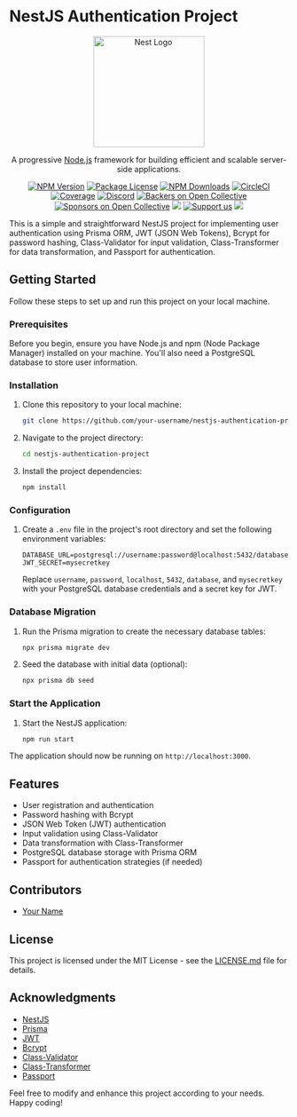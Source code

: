 # NestJS Authentication Project

<p align="center">
  <a href="http://nestjs.com/" target="blank"><img src="https://nestjs.com/img/logo-small.svg" width="200" alt="Nest Logo" /></a>
</p>

[circleci-image]: https://img.shields.io/circleci/build/github/nestjs/nest/master?token=abc123def456
[circleci-url]: https://circleci.com/gh/nestjs/nest

  <p align="center">A progressive <a href="http://nodejs.org" target="_blank">Node.js</a> framework for building efficient and scalable server-side applications.</p>
    <p align="center">
<a href="https://www.npmjs.com/~nestjscore" target="_blank"><img src="https://img.shields.io/npm/v/@nestjs/core.svg" alt="NPM Version" /></a>
<a href="https://www.npmjs.com/~nestjscore" target="_blank"><img src="https://img.shields.io/npm/l/@nestjs/core.svg" alt="Package License" /></a>
<a href="https://www.npmjs.com/~nestjscore" target="_blank"><img src="https://img.shields.io/npm/dm/@nestjs/common.svg" alt="NPM Downloads" /></a>
<a href="https://circleci.com/gh/nestjs/nest" target="_blank"><img src="https://img.shields.io/circleci/build/github/nestjs/nest/master" alt="CircleCI" /></a>
<a href="https://coveralls.io/github/nestjs/nest?branch=master" target="_blank"><img src="https://coveralls.io/repos/github/nestjs/nest/badge.svg?branch=master#9" alt="Coverage" /></a>
<a href="https://discord.gg/G7Qnnhy" target="_blank"><img src="https://img.shields.io/badge/discord-online-brightgreen.svg" alt="Discord"/></a>
<a href="https://opencollective.com/nest#backer" target="_blank"><img src="https://opencollective.com/nest/backers/badge.svg" alt="Backers on Open Collective" /></a>
<a href="https://opencollective.com/nest#sponsor" target="_blank"><img src="https://opencollective.com/nest/sponsors/badge.svg" alt="Sponsors on Open Collective" /></a>
  <a href="https://paypal.me/kamilmysliwiec" target="_blank"><img src="https://img.shields.io/badge/Donate-PayPal-ff3f59.svg"/></a>
    <a href="https://opencollective.com/nest#sponsor"  target="_blank"><img src="https://img.shields.io/badge/Support%20us-Open%20Collective-41B883.svg" alt="Support us"></a>
  <a href="https://twitter.com/nestframework" target="_blank"><img src="https://img.shields.io/twitter/follow/nestframework.svg?style=social&label=Follow"></a>
</p>
  <!--[![Backers on Open Collective](https://opencollective.com/nest/backers/badge.svg)](https://opencollective.com/nest#backer)
  [![Sponsors on Open Collective](https://opencollective.com/nest/sponsors/badge.svg)](https://opencollective.com/nest#sponsor)-->


This is a simple and straightforward NestJS project for implementing user authentication using Prisma ORM, JWT (JSON Web Tokens), Bcrypt for password hashing, Class-Validator for input validation, Class-Transformer for data transformation, and Passport for authentication.

## Getting Started

Follow these steps to set up and run this project on your local machine.

### Prerequisites

Before you begin, ensure you have Node.js and npm (Node Package Manager) installed on your machine. You'll also need a PostgreSQL database to store user information.

### Installation

1. Clone this repository to your local machine:

   ```bash
   git clone https://github.com/your-username/nestjs-authentication-project.git
   ```

2. Navigate to the project directory:

   ```bash
   cd nestjs-authentication-project
   ```

3. Install the project dependencies:

   ```bash
   npm install
   ```

### Configuration

1. Create a `.env` file in the project's root directory and set the following environment variables:

   ```dotenv
   DATABASE_URL=postgresql://username:password@localhost:5432/database
   JWT_SECRET=mysecretkey
   ```

   Replace `username`, `password`, `localhost`, `5432`, `database`, and `mysecretkey` with your PostgreSQL database credentials and a secret key for JWT.

### Database Migration

1. Run the Prisma migration to create the necessary database tables:

   ```bash
   npx prisma migrate dev
   ```

2. Seed the database with initial data (optional):

   ```bash
   npx prisma db seed
   ```

### Start the Application

1. Start the NestJS application:

   ```bash
   npm run start
   ```

The application should now be running on `http://localhost:3000`.


## Features

- User registration and authentication
- Password hashing with Bcrypt
- JSON Web Token (JWT) authentication
- Input validation using Class-Validator
- Data transformation with Class-Transformer
- PostgreSQL database storage with Prisma ORM
- Passport for authentication strategies (if needed)

## Contributors

- [Your Name](https://github.com/your-username)

## License

This project is licensed under the MIT License - see the [LICENSE.md](LICENSE.md) file for details.

## Acknowledgments

- [NestJS](https://nestjs.com/)
- [Prisma](https://www.prisma.io/)
- [JWT](https://jwt.io/)
- [Bcrypt](https://www.npmjs.com/package/bcrypt)
- [Class-Validator](https://github.com/typestack/class-validator)
- [Class-Transformer](https://github.com/typestack/class-transformer)
- [Passport](http://www.passportjs.org/)

Feel free to modify and enhance this project according to your needs. Happy coding!
